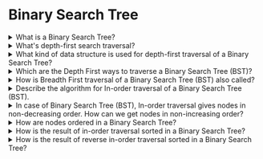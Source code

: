 # Binary Search Tree

<details>
  <summary>What is a Binary Search Tree?</summary>
  <br/>

  Is a node-based binary tree data structure which has the following properties:

  - The left subtree of a node contains only nodes with keys lesser than the node's key.
  - The right subtree of a node contains only nodes with keys greater than the node's key.
  - The left and right subtree each must also be a binary search tree.

  ![Binary Search Tree](https://upload.wikimedia.org/wikipedia/commons/thumb/d/da/Binary_search_tree.svg/1920px-Binary_search_tree.svg.png)

  The above properties of Binary Search Tree provide an ordering among keys so that the operations like search, minimum and maximum can be done fast. If there is no ordering, then we may have to compare every key to search a given key.

</details>
<details>
  <summary>What's depth-first search traversal?</summary>
  <br/>

  Searches referred as _depth-first_ search (DFS) deepen as much as possible on each child before going to the next sibling. For a binary tree, they are defined as access operations at each node, starting with the current node.

  ![Depth-first search of a BST](https://upload.wikimedia.org/wikipedia/commons/thumb/d/dc/Sorted_binary_tree_ALL.svg/1920px-Sorted_binary_tree_ALL.svg.png)

  Depth-first traversal of an example tree: pre-order (red): F, B, A, D, C, E, G, I, H; in-order (yellow): A, B, C, D, E, F, G, H, I; post-order (green): A, C, E, D, B, H, I, G, F.

</details>
<details>
  <summary>What kind of data structure is used for depth-first traversal of a Binary Search Tree?</summary>
  <br/>

  A stack.

</details>
<details>
  <summary>Which are the Depth First ways to traverse a Binary Search Tree (BST)?</summary>
  <br/>

  1. In-order
  2. Pre-order
  3. Post-order

</details>
<details>
  <summary>How is Breadth First traversal of a Binary Search Tree (BST) also called?</summary>
  <br/>

  Level Order Traversal

</details>
<details>
  <summary>Describe the algorithm for In-order traversal of a Binary Search Tree (BST).</summary>
  <br/>

  1. Traverse the left subtree by recursively calling then in-order function.
  2. Access the data part of the current node.
  3. Traverse the right subtree by recursively calling the in-order function.

</details>
<details>
  <summary>In case of Binary Search Tree (BST), In-order traversal gives nodes in non-decreasing order. How can we get nodes in non-increasing order?</summary>
  <br/>

  We can use a variation of In-order traversal where In-order traversal is reversed.

</details>
<details>
  <summary>How are nodes ordered in a Binary Search Tree?</summary>
  <br/>

  In a Binary Search Tree each node is ordered such that the key is greater than all keys in its left subtree and less than all keys in its right subtree.

</details>
<details>
  <summary>How is the result of in-order traversal sorted in a Binary Search Tree?</summary>
  <br/>

  In-order traversal returns the keys sorted in ascending order.

</details>
<details>
  <summary>How is the result of reverse in-order traversal sorted in a Binary Search Tree?</summary>
  <br/>

  Since in-order traversal returns the keys in ascending sorted order, if we reverse the in-order traversal, we get the results in descending order.

</details>
